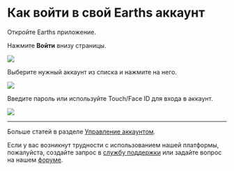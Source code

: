 # Как войти в свой Earths аккаунт

Откройте Earths приложение.

Нажмите **Войти** внизу страницы.

![](/earths-client/mobile-apps/_assets/account_restoring_ios_01.png)

Выберите нужный аккаунт из списка и нажмите на него.

![](/earths-client/mobile-apps/_assets/login_page_02.png)

Введите пароль или используйте Touch/Face ID для входа в аккаунт.

![](/earths-client/mobile-apps/_assets/login_page_03.png)

___

Больше статей в разделе [Управление аккаунтом](/earths-client/mobile-apps/android/account-management.md).

Если у вас возникнут трудности с использованием нашей платформы, пожалуйста, создайте запрос в [службу поддержки](https://support.earths.ga/) или задайте вопрос на нашем [форуме](https://forum.earths.ga/).
